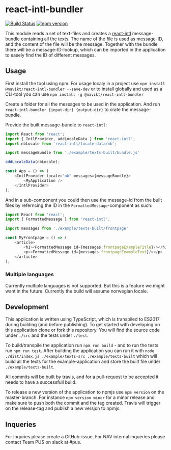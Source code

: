 # react-intl-bundler

[![Build Status](https://travis-ci.org/navikt/react-intl-bundler.svg?branch=master)](https://travis-ci.org/navikt/react-intl-bundler)
[![npm version](https://badge.fury.io/js/%40navikt%2Freact-intl-bundler.svg)](https://badge.fury.io/js/%40navikt%2Freact-intl-bundler)

This module reads a set of text-files and creates a [react-intl](https://github.com/yahoo/react-intl) 
message-bundle containing all the texts. The name of the file is used as message-ID, and the content
of the file will be the message. Together with the bundle there will be a message-ID-lookup, which can be imported
in the application to easely find the ID of different messages.

## Usage

First install the tool using npm. For usage localy in a project use `npm install @navikt/react-intl-bundler --save-dev`
or to install globally and used as a CLI-tool you can use `npm install -g @navikt/react-intl-bundler`

Create a folder for all the messages to be used in the application. And run 
`react-intl-bundler {input-dir} {output-dir}` to crate the message-bundle.

Provide the built message-bundle to `react-intl`:

```typescript jsx
import React from 'react';
import { IntlProvider, addLocaleData } from 'react-intl';
import nbLocale from 'react-intl/locale-data/nb';

import messageBundle from './example/texts-built/bundle.js'

addLocaleData(nbLocale);

const App = () => (
    <IntlProvider locale="nb" messages={messageBundle}>
        <MyApplication />
    </IntlProvider>
);
```

And in a sub-component you could then use the message-id from the built files by referncing the ID in the
`FormattedMessage`-component as such:

```typescript jsx
import React from 'react';
import { FormattedMessage } from 'react-intl';

import messages from './example/texts-built/frontpage'

const MyFrontpage = () => (
    <article>
        <h1><FormattedMessage id={messages.frontpageExampleTitle}/></h1>
        <p><FormattedMessage id={messages.frontpageExampleText}/></p>
    </article>
);
```

### Multiple languages

Currently multiple languages is not supported. But this is a feature we might want in the future. Currently the  build
will assume norwegian locale. 


## Development

This application is written using TypeScript, which is transpiled to ES2017 during building (and before publishing).
To get started with developing on this application clone or fork this repository. You will find the source code
under `./src` and the tests under `./test`. 

To build/transpile the application run `npm run build` - and to run the tests run `npm run test`. After building the
application you can run it with `node ./dist/index.js ./example/texts-src ./example/texts-built` which will build
all the texts for the example-application and store the built file under `./example/texts-built`.

All commits will be built by travis, and for a pull-request to be accepted it needs to have a successfull build.

To release a new version of the application to npmjs use `npm version` on the master-branch. For instance
`npm version minor` for a minor release and make sure to push both the commit and the tag created. Travis
will trigger on the release-tag and publish a new versjon to npmjs.

## Inqueries

For inquries please create a GitHub-issue. For NAV internal inqueries please contact Team PUS on slack at #pus.
